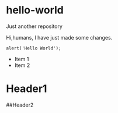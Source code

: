 # hello-world
Just another repository

Hi,humans, I have just made some changes.

`alert('Hello World');`

* Item 1
* Item 2

# Header1
##Header2
